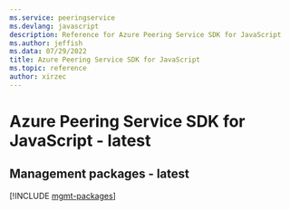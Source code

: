```yaml
---
ms.service: peeringservice
ms.devlang: javascript
description: Reference for Azure Peering Service SDK for JavaScript
ms.author: jeffish
ms.data: 07/29/2022
title: Azure Peering Service SDK for JavaScript
ms.topic: reference
author: xirzec
---
```

# Azure Peering Service SDK for JavaScript - latest

## Management packages - latest
[!INCLUDE [mgmt-packages](peering-service-mgmt-index.md)]